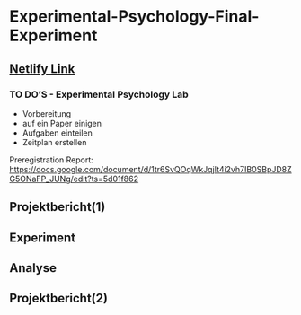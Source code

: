 # Experimental-Psychology-Final-Experiment

## [Netlify Link](https://xplab-gr8.netlify.com/)



### TO DO’S - Experimental Psychology Lab 
* Vorbereitung 
* auf ein Paper einigen 
* Aufgaben einteilen
* Zeitplan erstellen

Preregistration Report: https://docs.google.com/document/d/1tr6SvQOqWkJqjIt4i2vh7IB0SBpJD8ZG5ONaFP_JUNg/edit?ts=5d01f862

## Projektbericht(1)


## Experiment



## Analyse 



## Projektbericht(2)


